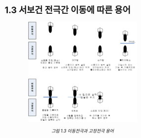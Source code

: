 ﻿# 1.3 서보건 전극간 이동에 따른 용어


<p align="center">
 <img src="../_assets/image_8.png" width="70%"></img>
 <em><p align="center">그림 1.3 이동전극과 고정전극 용어</p></em>
</p>